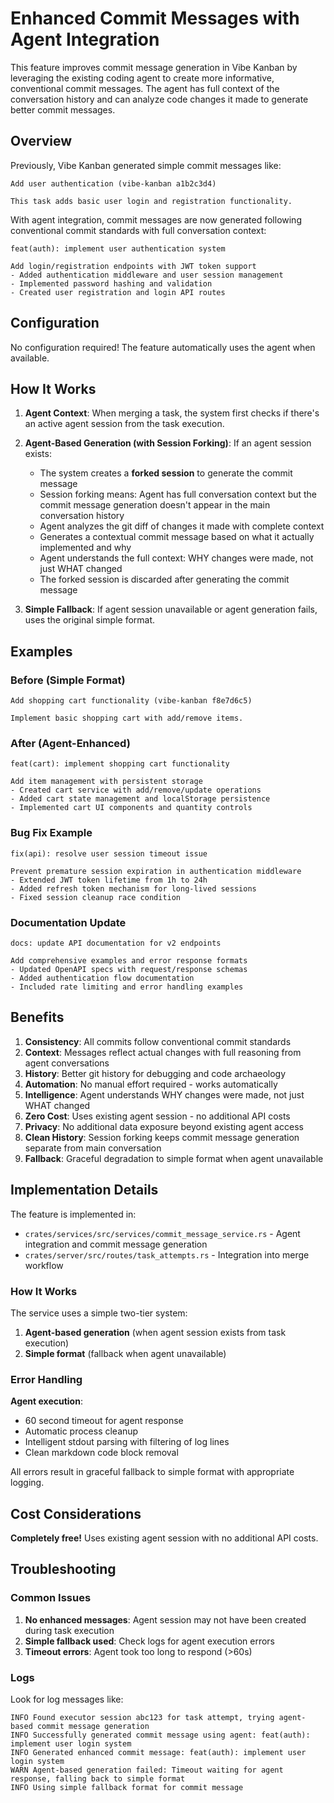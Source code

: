 # Enhanced Commit Messages with Agent Integration

This feature improves commit message generation in Vibe Kanban by leveraging the existing coding agent to create more informative, conventional commit messages. The agent has full context of the conversation history and can analyze code changes it made to generate better commit messages.

## Overview

Previously, Vibe Kanban generated simple commit messages like:
```
Add user authentication (vibe-kanban a1b2c3d4)

This task adds basic user login and registration functionality.
```

With agent integration, commit messages are now generated following conventional commit standards with full conversation context:
```
feat(auth): implement user authentication system

Add login/registration endpoints with JWT token support
- Added authentication middleware and user session management
- Implemented password hashing and validation
- Created user registration and login API routes
```

## Configuration

No configuration required! The feature automatically uses the agent when available.

## How It Works

1. **Agent Context**: When merging a task, the system first checks if there's an active agent session from the task execution.

2. **Agent-Based Generation (with Session Forking)**: If an agent session exists:
   - The system creates a **forked session** to generate the commit message
   - Session forking means: Agent has full conversation context but the commit message generation doesn't appear in the main conversation history
   - Agent analyzes the git diff of changes it made with complete context
   - Generates a contextual commit message based on what it actually implemented and why
   - Agent understands the full context: WHY changes were made, not just WHAT changed
   - The forked session is discarded after generating the commit message

3. **Simple Fallback**: If agent session unavailable or agent generation fails, uses the original simple format.

## Examples

### Before (Simple Format)
```
Add shopping cart functionality (vibe-kanban f8e7d6c5)

Implement basic shopping cart with add/remove items.
```

### After (Agent-Enhanced)
```
feat(cart): implement shopping cart functionality

Add item management with persistent storage
- Created cart service with add/remove/update operations
- Added cart state management and localStorage persistence
- Implemented cart UI components and quantity controls
```

### Bug Fix Example
```
fix(api): resolve user session timeout issue

Prevent premature session expiration in authentication middleware
- Extended JWT token lifetime from 1h to 24h
- Added refresh token mechanism for long-lived sessions
- Fixed session cleanup race condition
```

### Documentation Update
```
docs: update API documentation for v2 endpoints

Add comprehensive examples and error response formats
- Updated OpenAPI specs with request/response schemas
- Added authentication flow documentation
- Included rate limiting and error handling examples
```

## Benefits

1. **Consistency**: All commits follow conventional commit standards
2. **Context**: Messages reflect actual changes with full reasoning from agent conversations
3. **History**: Better git history for debugging and code archaeology
4. **Automation**: No manual effort required - works automatically
5. **Intelligence**: Agent understands WHY changes were made, not just WHAT changed
6. **Zero Cost**: Uses existing agent session - no additional API costs
7. **Privacy**: No additional data exposure beyond existing agent access
8. **Clean History**: Session forking keeps commit message generation separate from main conversation
9. **Fallback**: Graceful degradation to simple format when agent unavailable

## Implementation Details

The feature is implemented in:
- `crates/services/src/services/commit_message_service.rs` - Agent integration and commit message generation
- `crates/server/src/routes/task_attempts.rs` - Integration into merge workflow

### How It Works

The service uses a simple two-tier system:
1. **Agent-based generation** (when agent session exists from task execution)
2. **Simple format** (fallback when agent unavailable)

### Error Handling

**Agent execution**:
- 60 second timeout for agent response
- Automatic process cleanup
- Intelligent stdout parsing with filtering of log lines
- Clean markdown code block removal

All errors result in graceful fallback to simple format with appropriate logging.

## Cost Considerations

**Completely free!** Uses existing agent session with no additional API costs.

## Troubleshooting

### Common Issues

1. **No enhanced messages**: Agent session may not have been created during task execution
2. **Simple fallback used**: Check logs for agent execution errors
3. **Timeout errors**: Agent took too long to respond (>60s)

### Logs

Look for log messages like:
```
INFO Found executor session abc123 for task attempt, trying agent-based commit message generation
INFO Successfully generated commit message using agent: feat(auth): implement user login system
INFO Generated enhanced commit message: feat(auth): implement user login system
WARN Agent-based generation failed: Timeout waiting for agent response, falling back to simple format
INFO Using simple fallback format for commit message
```